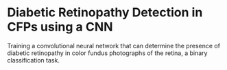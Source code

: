 # Diabetic Retinopathy Detection in CFPs using a CNN
Training a convolutional neural network that can determine the presence of diabetic retinopathy in color fundus photographs of the retina, a binary classification task.

